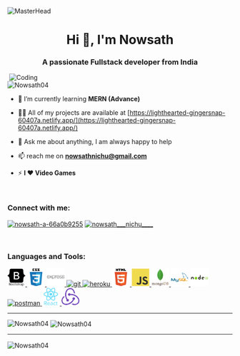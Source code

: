 ![MasterHead](http://eratraders.com.sg/wp-content/uploads/2019/11/coming-soon.gif)

<h1 align="center">Hi 👋, I'm Nowsath</h1>
<h3 align="center">A passionate Fullstack developer from India</h3>

<img align="right" alt="Coding" width=500 src="https://miro.medium.com/max/720/0*gqO3slLmGb4mUeje.gif">

<p align="left"> <img src="https://komarev.com/ghpvc/?username=nowsath04&label=Profile%20views&color=0e75b6&style=flat" alt="Nowsath04"> </p>

- 🌱 I’m currently learning **MERN (Advance)**

- 👨‍💻 All of my projects are available at [https://lighthearted-gingersnap-60407a.netlify.app/](https://lighthearted-gingersnap-60407a.netlify.app/)

- 💬 Ask me about anything, I am always happy to help

- 📫 reach me on **nowsathnichu@gmail.com**

- ⚡ **I ❤ Video Games**

<br>

<h3 align="left">Connect with me:</h3>
<p align="left">
<a href="https://linkedin.com/in/nowsath-a-66a0b9255" target="blank"><img align="center" src="https://raw.githubusercontent.com/rahuldkjain/github-profile-readme-generator/master/src/images/icons/Social/linked-in-alt.svg" alt="nowsath-a-66a0b9255" height="30" width="40" /></a>
<a href="https://instagram.com/nowsath___nichu____" target="blank"><img align="center" src="https://raw.githubusercontent.com/rahuldkjain/github-profile-readme-generator/master/src/images/icons/Social/instagram.svg" alt="nowsath___nichu____" height="30" width="40" /></a>
</p>

<br>

<h3 align="left">Languages and Tools:</h3>
<p align="left"> <a href="https://getbootstrap.com" target="_blank" rel="noreferrer"> <img src="https://raw.githubusercontent.com/devicons/devicon/master/icons/bootstrap/bootstrap-plain-wordmark.svg" alt="bootstrap" width="40" height="40"/> </a> <a href="https://www.w3schools.com/css/" target="_blank" rel="noreferrer"> <img src="https://raw.githubusercontent.com/devicons/devicon/master/icons/css3/css3-original-wordmark.svg" alt="css3" width="40" height="40"/> </a> <a href="https://expressjs.com" target="_blank" rel="noreferrer"> <img src="https://raw.githubusercontent.com/devicons/devicon/master/icons/express/express-original-wordmark.svg" alt="express" width="40" height="40"/> </a> <a href="https://git-scm.com/" target="_blank" rel="noreferrer"> <img src="https://www.vectorlogo.zone/logos/git-scm/git-scm-icon.svg" alt="git" width="40" height="40"/> </a> <a href="https://heroku.com" target="_blank" rel="noreferrer"> <img src="https://www.vectorlogo.zone/logos/heroku/heroku-icon.svg" alt="heroku" width="40" height="40"/> </a> <a href="https://www.w3.org/html/" target="_blank" rel="noreferrer"> <img src="https://raw.githubusercontent.com/devicons/devicon/master/icons/html5/html5-original-wordmark.svg" alt="html5" width="40" height="40"/> </a> <a href="https://developer.mozilla.org/en-US/docs/Web/JavaScript" target="_blank" rel="noreferrer"> <img src="https://raw.githubusercontent.com/devicons/devicon/master/icons/javascript/javascript-original.svg" alt="javascript" width="40" height="40"/> </a> <a href="https://www.mongodb.com/" target="_blank" rel="noreferrer"> <img src="https://raw.githubusercontent.com/devicons/devicon/master/icons/mongodb/mongodb-original-wordmark.svg" alt="mongodb" width="40" height="40"/> </a> <a href="https://www.mysql.com/" target="_blank" rel="noreferrer"> <img src="https://raw.githubusercontent.com/devicons/devicon/master/icons/mysql/mysql-original-wordmark.svg" alt="mysql" width="40" height="40"/> </a> <a href="https://nodejs.org" target="_blank" rel="noreferrer"> <img src="https://raw.githubusercontent.com/devicons/devicon/master/icons/nodejs/nodejs-original-wordmark.svg" alt="nodejs" width="40" height="40"/> </a> <a href="https://postman.com" target="_blank" rel="noreferrer"> <img src="https://www.vectorlogo.zone/logos/getpostman/getpostman-icon.svg" alt="postman" width="40" height="40"/> </a> <a href="https://reactjs.org/" target="_blank" rel="noreferrer"> <img src="https://raw.githubusercontent.com/devicons/devicon/master/icons/react/react-original-wordmark.svg" alt="react" width="40" height="40"/> </a> <a href="https://redux.js.org" target="_blank" rel="noreferrer"> <img src="https://raw.githubusercontent.com/devicons/devicon/master/icons/redux/redux-original.svg" alt="redux" width="40" height="40"/> </a> </p>

<hr>

<p><img align="left" src="https://github-readme-stats.vercel.app/api/top-langs?username=nowsath04&show_icons=true&locale=en&layout=compact" alt="Nowsath04" /></p>


<p>&nbsp;<img align="center" src="https://github-readme-stats.vercel.app/api?username=nowsath04&show_icons=true&locale=en" alt="Nowsath04" /></p>

<hr>

<p><img align="center" src="https://github-readme-streak-stats.herokuapp.com/?user=nowsath04&" alt="Nowsath04" /></p>

